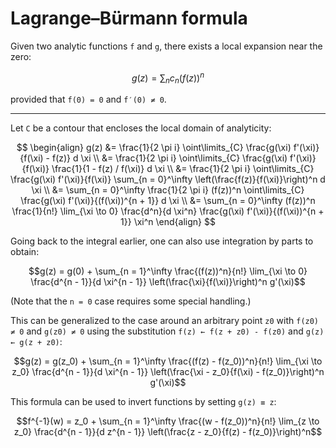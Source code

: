Lagrange–Bürmann formula
========================

Given two analytic functions `f` and `g`, there exists a local expansion near the zero:

$$g(z) = \sum_n c_n (f(z))^n$$

provided that `f(0) = 0` and `f′(0) ≠ 0`.

---

Let `C` be a contour that encloses the local domain of analyticity:

$$
\begin{align}
g(z)
&= \frac{1}{2 \pi i} \oint\limits_{C} \frac{g(\xi) f'(\xi)}{f(\xi) - f(z)} d \xi \\
&= \frac{1}{2 \pi i} \oint\limits_{C} \frac{g(\xi) f'(\xi)}{f(\xi)} \frac{1}{1 - f(z) / f(\xi)} d \xi \\
&= \frac{1}{2 \pi i} \oint\limits_{C} \frac{g(\xi) f'(\xi)}{f(\xi)} \sum_{n = 0}^\infty \left(\frac{f(z)}{f(\xi)}\right)^n d \xi \\
&= \sum_{n = 0}^\infty \frac{1}{2 \pi i} (f(z))^n \oint\limits_{C} \frac{g(\xi) f'(\xi)}{(f(\xi))^{n + 1}} d \xi \\
&= \sum_{n = 0}^\infty (f(z))^n \frac{1}{n!} \lim_{\xi \to 0} \frac{d^n}{d \xi^n} \frac{g(\xi) f'(\xi)}{(f(\xi))^{n + 1}} \xi^n
\end{align}
$$

Going back to the integral earlier, one can also use integration by parts to obtain:

$$g(z) = g(0) + \sum_{n = 1}^\infty \frac{(f(z))^n}{n!} \lim_{\xi \to 0} \frac{d^{n - 1}}{d \xi^{n - 1}} \left(\frac{\xi}{f(\xi)}\right)^n g'(\xi)$$

(Note that the `n = 0` case requires some special handling.)

This can be generalized to the case around an arbitrary point `z0` with `f(z0) ≠ 0` and `g(z0) ≠ 0` using the substitution `f(z) ← f(z + z0) - f(z0)` and `g(z) ← g(z + z0)`:

$$g(z) = g(z_0) + \sum_{n = 1}^\infty \frac{(f(z) - f(z_0))^n}{n!} \lim_{\xi \to z_0} \frac{d^{n - 1}}{d \xi^{n - 1}} \left(\frac{\xi - z_0}{f(\xi) - f(z_0)}\right)^n g'(\xi)$$

This formula can be used to invert functions by setting `g(z) ≡ z`:

$$f^{-1}(w) = z_0 + \sum_{n = 1}^\infty \frac{(w - f(z_0))^n}{n!} \lim_{z \to z_0} \frac{d^{n - 1}}{d z^{n - 1}} \left(\frac{z - z_0}{f(z) - f(z_0)}\right)^n$$
